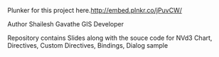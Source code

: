 Plunker for this project here.http://embed.plnkr.co/jPuvCW/

Author Shailesh Gavathe GIS Developer

Repository contains Slides along with the souce code for NVd3 Chart, Directives, Custom Directives, Bindings, Dialog sample
